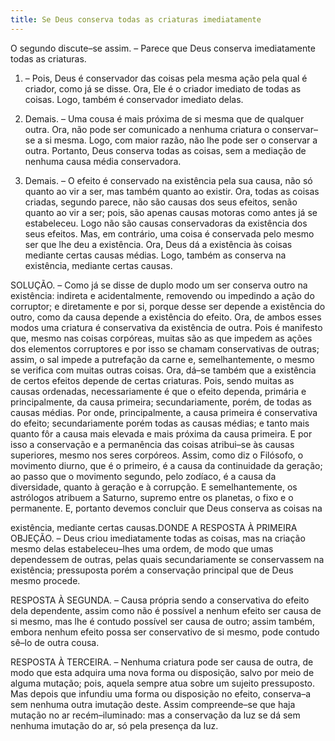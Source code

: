 ```yaml
---
title: Se Deus conserva todas as criaturas imediatamente
---
```


O segundo discute–se assim. – Parece que Deus conserva imediatamente todas as criaturas.  

1. – Pois, Deus é conservador das coisas pela mesma ação pela qual é criador, como já se disse. Ora, Ele é o criador imediato de todas as coisas. Logo, também é conservador imediato delas.  

2. Demais. – Uma cousa é mais próxima de si mesma que de qualquer outra. Ora, não pode ser comunicado a nenhuma criatura o conservar–se a si mesma. Logo, com maior razão, não lhe pode ser o conservar a outra. Portanto, Deus conserva todas as coisas, sem a mediação de nenhuma causa média conservadora.  

3. Demais. – O efeito é conservado na existência pela sua causa, não só quanto ao vir a ser, mas também quanto ao existir. Ora, todas as coisas criadas, segundo parece, não são causas dos seus efeitos, senão quanto ao vir a ser; pois, são apenas causas motoras como antes já se estabeleceu. Logo não são causas conservadoras da existência dos seus efeitos.  Mas, em contrário, uma coisa é conservada pelo mesmo ser que lhe deu a existência. Ora, Deus dá a existência às coisas mediante certas causas médias. Logo, também as conserva na existência, mediante certas causas.  

SOLUÇÃO. – Como já se disse de duplo modo um ser conserva outro na existência: indireta e acidentalmente, removendo ou impedindo a ação do corruptor; e diretamente e por si, porque desse ser depende a existência do outro, como da causa depende a existência do efeito. Ora, de ambos esses modos uma criatura é conservativa da existência de outra. Pois é manifesto que, mesmo nas coisas corpóreas, muitas são as que impedem as ações dos elementos corruptores e por isso se chamam conservativas de outras; assim, o sal impede a putrefação da carne e, semelhantemente, o mesmo se verifica com muitas outras coisas. Ora, dá–se também que a existência de certos efeitos depende de certas criaturas. Pois, sendo muitas as causas ordenadas, necessariamente é que o efeito dependa, primária e principalmente, da causa primeira; secundariamente, porém, de todas as causas médias. Por onde, principalmente, a causa primeira é conservativa do efeito; secundariamente porém todas as causas médias; e tanto mais quanto fôr a causa mais elevada e mais próxima da causa primeira. E por isso a conservação e a permanência das coisas atribui–se às causas superiores, mesmo nos seres corpóreos. Assim, como diz o Filósofo, o movimento diurno, que é o primeiro, é a causa da continuidade da geração; ao passo que o movimento segundo, pelo zodíaco, é a causa da diversidade, quanto à geração e à corrupção. E semelhantemente, os astrólogos atribuem a Saturno, supremo entre os planetas, o fixo e o permanente. E, portanto devemos concluir que Deus conserva as coisas na 

existência, mediante certas causas.DONDE A RESPOSTA À PRIMEIRA OBJEÇÃO. – Deus criou imediatamente todas as coisas, mas na criação mesmo delas estabeleceu–lhes uma ordem, de modo que umas dependessem de outras, pelas quais secundariamente se conservassem na existência; pressuposta porém a conservação principal que de Deus mesmo procede.  

RESPOSTA À SEGUNDA. – Causa própria sendo a conservativa do efeito dela dependente, assim como não é possível a nenhum efeito ser causa de si mesmo, mas lhe é contudo possível ser causa de outro; assim também, embora nenhum efeito possa ser conservativo de si mesmo, pode contudo sê–lo de outra cousa.  

RESPOSTA À TERCEIRA. – Nenhuma criatura pode ser causa de outra, de modo que esta adquira uma nova forma ou disposição, salvo por meio de alguma mutação; pois, aquela sempre atua sobre um sujeito pressuposto. Mas depois que infundiu uma forma ou disposição no efeito, conserva–a sem nenhuma outra imutação deste. Assim compreende–se que haja mutação no ar recém–iluminado: mas a conservação da luz se dá sem nenhuma imutação do ar, só pela presença da luz.